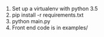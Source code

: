 1. Set up a virtualenv with python 3.5
2. pip install -r requirements.txt
3. python main.py
4. Front end code is in examples/
